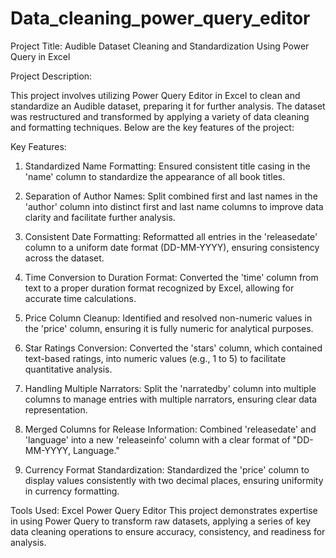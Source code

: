 # Data_cleaning_power_query_editor
Project Title: Audible Dataset Cleaning and Standardization Using Power Query in Excel

Project Description:

This project involves utilizing Power Query Editor in Excel to clean and standardize an Audible dataset, preparing it for further analysis. The dataset was restructured and transformed by applying a variety of data cleaning and formatting techniques. Below are the key features of the project:

Key Features:
1. Standardized Name Formatting: Ensured consistent title casing in the 'name' column to standardize the appearance of all book titles.

2. Separation of Author Names: Split combined first and last names in the 'author' column into distinct first and last name columns to improve data clarity and facilitate further analysis.

3. Consistent Date Formatting: Reformatted all entries in the 'releasedate' column to a uniform date format (DD-MM-YYYY), ensuring consistency across the dataset.

4. Time Conversion to Duration Format: Converted the 'time' column from text to a proper duration format recognized by Excel, allowing for accurate time calculations.

5. Price Column Cleanup: Identified and resolved non-numeric values in the 'price' column, ensuring it is fully numeric for analytical purposes.

6. Star Ratings Conversion: Converted the 'stars' column, which contained text-based ratings, into numeric values (e.g., 1 to 5) to facilitate quantitative analysis.

7. Handling Multiple Narrators: Split the 'narratedby' column into multiple columns to manage entries with multiple narrators, ensuring clear data representation.

8. Merged Columns for Release Information: Combined 'releasedate' and 'language' into a new 'releaseinfo' column with a clear format of "DD-MM-YYYY, Language."

9. Currency Format Standardization: Standardized the 'price' column to display values consistently with two decimal places, ensuring uniformity in currency formatting.

Tools Used:
Excel Power Query Editor
This project demonstrates expertise in using Power Query to transform raw datasets, applying a series of key data cleaning operations to ensure accuracy, consistency, and readiness for analysis.

